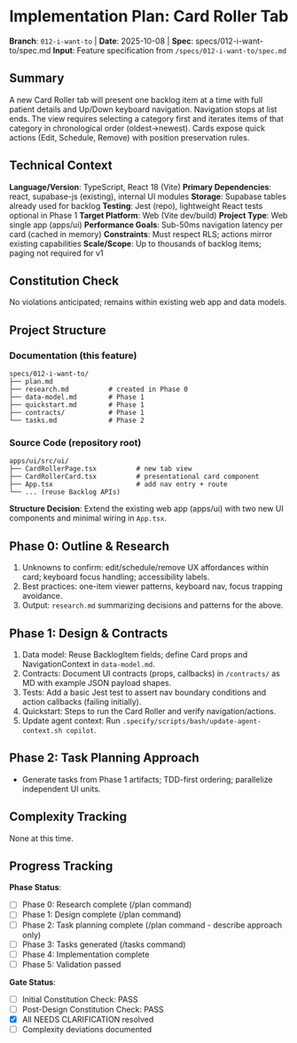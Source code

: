 # Implementation Plan: Card Roller Tab

**Branch**: `012-i-want-to` | **Date**: 2025-10-08 | **Spec**: specs/012-i-want-to/spec.md
**Input**: Feature specification from `/specs/012-i-want-to/spec.md`

## Summary
A new Card Roller tab will present one backlog item at a time with full patient details and Up/Down keyboard navigation. Navigation stops at list ends. The view requires selecting a category first and iterates items of that category in chronological order (oldest→newest). Cards expose quick actions (Edit, Schedule, Remove) with position preservation rules.

## Technical Context
**Language/Version**: TypeScript, React 18 (Vite)
**Primary Dependencies**: react, supabase-js (existing), internal UI modules
**Storage**: Supabase tables already used for backlog
**Testing**: Jest (repo), lightweight React tests optional in Phase 1
**Target Platform**: Web (Vite dev/build)
**Project Type**: Web single app (apps/ui)
**Performance Goals**: Sub-50ms navigation latency per card (cached in memory)
**Constraints**: Must respect RLS; actions mirror existing capabilities
**Scale/Scope**: Up to thousands of backlog items; paging not required for v1

## Constitution Check
No violations anticipated; remains within existing web app and data models.

## Project Structure

### Documentation (this feature)
```
specs/012-i-want-to/
├── plan.md
├── research.md          # created in Phase 0
├── data-model.md        # Phase 1
├── quickstart.md        # Phase 1
├── contracts/           # Phase 1
└── tasks.md             # Phase 2
```

### Source Code (repository root)
```
apps/ui/src/ui/
├── CardRollerPage.tsx          # new tab view
├── CardRollerCard.tsx          # presentational card component
├── App.tsx                     # add nav entry + route
└── ... (reuse Backlog APIs)
```

**Structure Decision**: Extend the existing web app (apps/ui) with two new UI components and minimal wiring in `App.tsx`.

## Phase 0: Outline & Research
1. Unknowns to confirm: edit/schedule/remove UX affordances within card; keyboard focus handling; accessibility labels.
2. Best practices: one-item viewer patterns, keyboard nav, focus trapping avoidance.
3. Output: `research.md` summarizing decisions and patterns for the above.

## Phase 1: Design & Contracts
1. Data model: Reuse BacklogItem fields; define Card props and NavigationContext in `data-model.md`.
2. Contracts: Document UI contracts (props, callbacks) in `/contracts/` as MD with example JSON payload shapes.
3. Tests: Add a basic Jest test to assert nav boundary conditions and action callbacks (failing initially).
4. Quickstart: Steps to run the Card Roller and verify navigation/actions.
5. Update agent context: Run `.specify/scripts/bash/update-agent-context.sh copilot`.

## Phase 2: Task Planning Approach
- Generate tasks from Phase 1 artifacts; TDD-first ordering; parallelize independent UI units.

## Complexity Tracking
None at this time.

## Progress Tracking
**Phase Status**:
- [ ] Phase 0: Research complete (/plan command)
- [ ] Phase 1: Design complete (/plan command)
- [ ] Phase 2: Task planning complete (/plan command - describe approach only)
- [ ] Phase 3: Tasks generated (/tasks command)
- [ ] Phase 4: Implementation complete
- [ ] Phase 5: Validation passed

**Gate Status**:
- [ ] Initial Constitution Check: PASS
- [ ] Post-Design Constitution Check: PASS
- [x] All NEEDS CLARIFICATION resolved
- [ ] Complexity deviations documented
